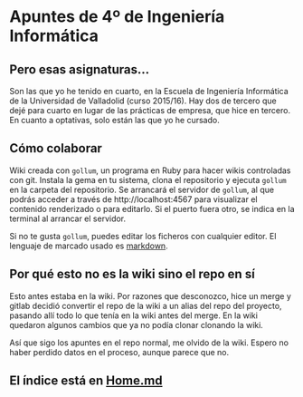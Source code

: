 # Apuntes de 4º de Ingeniería Informática

## Pero esas asignaturas...

Son las que yo he tenido en cuarto, en la Escuela de Ingeniería Informática de la Universidad de Valladolid (curso 2015/16). Hay dos de tercero que dejé para cuarto en lugar de las prácticas de empresa, que hice en tercero. En cuanto a optativas, solo están las que yo he cursado.

## Cómo colaborar

Wiki creada con `gollum`, un programa en Ruby para hacer wikis controladas con git. Instala la gema en tu sistema, clona el repositorio y ejecuta `gollum` en la carpeta del repositorio. Se arrancará el servidor de `gollum`, al que podrás acceder a través de http://localhost:4567 para visualizar el contenido renderizado o para editarlo. Si el puerto fuera otro, se indica en la terminal al arrancar el servidor.

Si no te gusta `gollum`, puedes editar los ficheros con cualquier editor. El lenguaje de marcado usado es [markdown](https://daringfireball.net/projects/markdown/basics).

## Por qué esto no es la wiki sino el repo en sí

Esto antes estaba en la wiki. Por razones que desconozco, hice un merge y gitlab
decidió convertir el repo de la wiki a un alias del repo del proyecto, pasando
allí todo lo que tenía en la wiki antes del merge. En la wiki quedaron algunos
cambios que ya no podía clonar clonando la wiki.

Así que sigo los apuntes en el repo normal, me olvido de la wiki. Espero no
haber perdido datos en el proceso, aunque parece que no.

## El índice está en [Home.md](/Home)